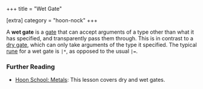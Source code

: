 +++
title = "Wet Gate"

[extra]
category = "hoon-nock"
+++

A **wet gate** is a [gate](/reference/glossary/gate) that can accept arguments
of a type other than what it has specified, and transparently pass them through.
This is in contrast to a [dry gate](/reference/glossary/dry-gate), which can
only take arguments of the type it specified. The typical
[rune](/reference/glossary/rune) for a wet gate is `|*`, as opposed to the usual
`|=`.

### Further Reading

- [Hoon School: Metals](/guides/core/hoon-school/R-metals): This lesson covers
  dry and wet gates.
